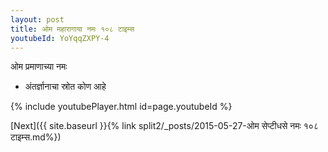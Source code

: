 ```yaml
---
layout: post
title: ओम महारागाया नमः १०८ टाइम्स
youtubeId: YoYqqZXPY-4
---
```

 
 
 ओम प्रमाणाच्या नमः  
 
 -  अंतर्ज्ञानाचा स्रोत कोण आहे 
 
  
 
  
 
 
 
 
 
 


{% include youtubePlayer.html id=page.youtubeId %}
 
[Next]({{ site.baseurl }}{% link  split2/_posts/2015-05-27-ओम सेप्टीधसे नमः १०८ टाइम्स.md%})
 
